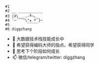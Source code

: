 ```
#1                
#2 __ ___________           
#3 |X\___.-╨─｡_                                  
#4 `─´‾‾‷\°★ º¯]─                                 
#5        ‾‾‾‾‾       
#6 diggzhang
```


- 🌱 大数据技术栈技能成长中
- 👯 希望获得编码大师的指点，希望获得同学
- 🤔 思考下个阶段如何成长
- 📫 微信/telegram/twitter: diggzhang
